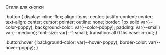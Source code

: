 Стили для кнопки

.button {
    display: inline-flex;
    align-items: center;
    justify-content: center;
    text-align: center;
    cursor: pointer;
    outline: none;
    border: 1px solid var(--color-poppy);
    background-color: var(--color-poppy);
    padding: var(--small) var(--medium);
    font-size: var(--f-small);
    transition: all 0.15s ease-in-out;
}

.button:hover {
    background-color: var(--hover-poppy);
    border-color: var(--hover-poppy);
}